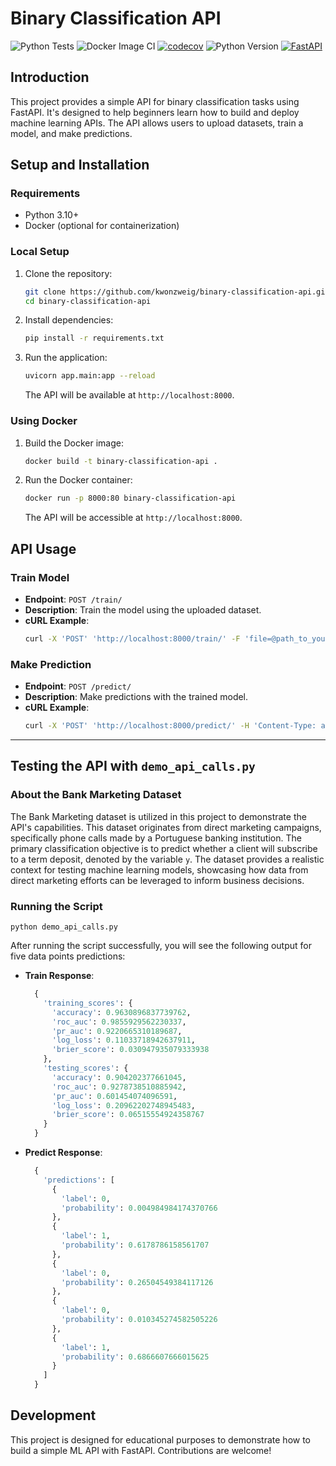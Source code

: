 # Binary Classification API

![Python Tests](https://github.com/kwonzweig/binary-classification-ml-api/actions/workflows/python-app.yml/badge.svg)
![Docker Image CI](https://github.com/kwonzweig/binary-classification-ml-api/actions/workflows/docker-image.yml/badge.svg)
[![codecov](https://codecov.io/gh/kwonzweig/binary-classification-ml-api/graph/badge.svg?token=0MW4NDYV4D)](https://codecov.io/gh/kwonzweig/binary-classification-ml-api)
![Python Version](https://img.shields.io/badge/python-3.8-blue.svg)
[![FastAPI](https://img.shields.io/badge/FastAPI-0.109.2-blue)](https://fastapi.tiangolo.com/)

## Introduction

This project provides a simple API for binary classification tasks using FastAPI. It's designed to help beginners learn
how to build and deploy machine learning APIs. The API allows users to upload datasets, train a model, and make
predictions.

## Setup and Installation

### Requirements

- Python 3.10+
- Docker (optional for containerization)

### Local Setup

1. Clone the repository:
   ```bash
   git clone https://github.com/kwonzweig/binary-classification-api.git
   cd binary-classification-api
   ```

2. Install dependencies:
   ```bash
   pip install -r requirements.txt
   ```

3. Run the application:
   ```bash
   uvicorn app.main:app --reload
   ```
   The API will be available at `http://localhost:8000`.

### Using Docker

1. Build the Docker image:
   ```bash
   docker build -t binary-classification-api .
   ```

2. Run the Docker container:
   ```bash
   docker run -p 8000:80 binary-classification-api
   ```
   The API will be accessible at `http://localhost:8000`.

## API Usage

### Train Model

- **Endpoint**: `POST /train/`
- **Description**: Train the model using the uploaded dataset.
- **cURL Example**:
  ```bash
  curl -X 'POST' 'http://localhost:8000/train/' -F 'file=@path_to_your_dataset.csv;type=text/csv'
  ```

### Make Prediction

- **Endpoint**: `POST /predict/`
- **Description**: Make predictions with the trained model.
- **cURL Example**:
  ```bash
  curl -X 'POST' 'http://localhost:8000/predict/' -H 'Content-Type: application/json' -d '{"data": [{"features": [30, "management", "single", "tertiary", "no", 3773, "yes", "no", null, 27, "may", 99, 1, -1, 0, null]}, ...]}'
  ```
----
## Testing the API with `demo_api_calls.py`

### About the Bank Marketing Dataset

The Bank Marketing dataset is utilized in this project to demonstrate the API's capabilities. This dataset originates
from direct marketing campaigns, specifically phone calls made by a Portuguese banking institution. The primary
classification objective is to predict whether a client will subscribe to a term deposit, denoted by the variable `y`.
The dataset provides a realistic context for testing machine learning models, showcasing how data from direct marketing
efforts can be leveraged to inform business decisions.

### Running the Script

   ```
   python demo_api_calls.py
   ```

After running the script successfully, you will see the following output for five data points predictions:

- **Train Response**:
  ```python
    {
      'training_scores': {
        'accuracy': 0.9630896837739762,
        'roc_auc': 0.9855929562230337,
        'pr_auc': 0.9220665310189687,
        'log_loss': 0.11033718942637911,
        'brier_score': 0.030947935079333938
      },
      'testing_scores': {
        'accuracy': 0.904202377661045,
        'roc_auc': 0.9278738510885942,
        'pr_auc': 0.601454074096591,
        'log_loss': 0.20962202748945483,
        'brier_score': 0.06515554924358767
      }
    }
  ```

- **Predict Response**:
  ```python
    {
      'predictions': [
        {
          'label': 0,
          'probability': 0.004984984174370766
        },
        {
          'label': 1,
          'probability': 0.6178786158561707
        },
        {
          'label': 0,
          'probability': 0.26504549384117126
        },
        {
          'label': 0,
          'probability': 0.010345274582505226
        },
        {
          'label': 1,
          'probability': 0.6866607666015625
        }
      ]
    }
  ```

## Development

This project is designed for educational purposes to demonstrate how to build a simple ML API with FastAPI.
Contributions are welcome!

